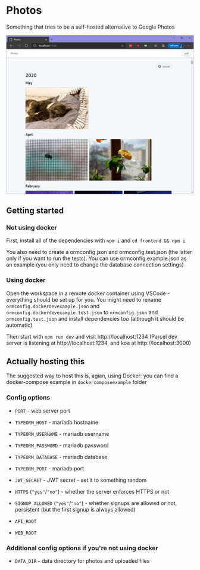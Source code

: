# Photos

Something that tries to be a self-hosted alternative to Google Photos
<!---
Demo: https://photos.usatiuk.com
(no need to enter a real email, something like asdf@asdf.com is enough, data is stored on tmpfs, reset every day)
-->
![screenshot](docs/s1.png)

## Getting started

### Not using docker

First, install all of the dependencies with `npm i` and `cd frontend && npm i`

You also need to create a ormconfig.json and ormconfig.test.json (the latter only if you
want to run the tests). You can use ormconfig.example.json as an example (you
only need to change the database connection settings)

### Using docker

Open the workspace in a remote docker container using VSCode - everything should
be set up for you. You might need to rename `ormconfig.dockerdevexample.json` and
`ormconfig.dockerdevexample.test.json` to `ormconfig.json` and
`ormconfig.test.json` and install dependencies too (although it should be automatic)

Then start with `npm run dev` and visit http://localhost:1234 (Parcel dev server
is listening at http://localhost:1234, and koa at http://localhost:3000)

## Actually hosting this

The suggested way to host this is, agian, using Docker: you can find a
docker-compose example in `dockercomposeexample` folder

### Config options

* `PORT` - web server port

* `TYPEORM_HOST` - mariadb hostname

* `TYPEORM_USERNAME` - mariadb username

* `TYPEORM_PASSWORD` - mariadb password

* `TYPEORM_DATABASE` - mariadb database

* `TYPEORM_PORT` - mariadb port

* `JWT_SECRET` - JWT secret - set it to something random

* `HTTPS` (`"yes"`/`"no"`) - whether the server enforces HTTPS or not

* `SIGNUP_ALLOWED` (`"yes"`/`"no"`) - whether signups are allowed or not, persistent (but the first signup is always allowed)

* `API_ROOT`

* `WEB_ROOT`

### Additional config options if you're not using docker

* `DATA_DIR` - data directory for photos and uploaded files
